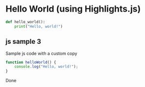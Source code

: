 # Hello World (using Highlights.js)

```python
def hello_world():
    print("Hello, world!")
```

## js sample 3

Sample js code with a custom copy

```javascript
function helloWorld() {
    console.log("Hello, world!");
}
```

Done
